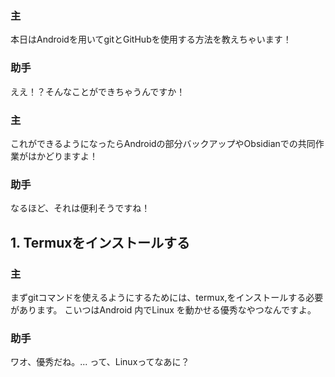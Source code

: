 ### 主
本日はAndroidを用いてgitとGitHubを使用する方法を教えちゃいます！
### 助手
ええ！？そんなことができちゃうんですか！
### 主
これができるようになったらAndroidの部分バックアップやObsidianでの共同作業がはかどりますよ！
### 助手
なるほど、それは便利そうですね！

## 1. Termuxをインストールする
### 主
まずgitコマンドを使えるようにするためには、termux,をインストールする必要があります。
こいつはAndroid 内でLinux を動かせる優秀なやつなんですよ。
### 助手
ワオ、優秀だね。... って、Linuxってなあに？

